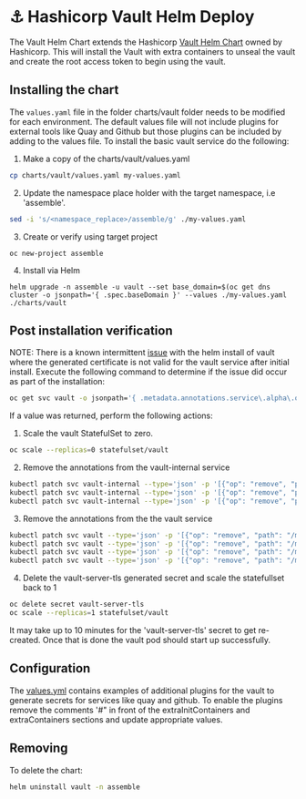 # ⚓️ Hashicorp Vault Helm Deploy

The Vault Helm Chart extends the Hashicorp [Vault Helm Chart](https://github.com/hashicorp/vault-helm) owned by Hashicorp. This will install the Vault with extra containers to unseal the vault and create the root access token to begin using the vault. 

## Installing the chart

The `values.yaml` file in the folder charts/vault folder needs to be modified for each environment. The default values file will not include plugins for external tools like Quay and Github but those plugins can be included by adding to the values file.  To install the basic vault service do the following:

1) Make a copy of the charts/vault/values.yaml 
```bash
cp charts/vault/values.yaml my-values.yaml
```
2) Update the namespace place holder with the target namespace, i.e 'assemble'.
```bash
sed -i 's/<namespace_replace>/assemble/g' ./my-values.yaml
```
3) Create or verify using target project
```
oc new-project assemble
```

4) Install via Helm
```bach
helm upgrade -n assemble -u vault --set base_domain=$(oc get dns cluster -o jsonpath='{ .spec.baseDomain }' --values ./my-values.yaml ./charts/vault
```

## Post installation verification

NOTE: There is a known intermittent [issue](https://github.com/hashicorp/vault-helm/issues/674) with the helm install of vault where the generated certificate is not valid for the vault service after initial install. Execute the following command to determine if the issue did occur as part of the installation:

```bash
oc get svc vault -o jsonpath='{ .metadata.annotations.service\.alpha\.openshift\.io/serving-cert-generation-error }'
```

If a value was returned, perform the following actions:


1) Scale the vault StatefulSet to zero.

```bash
oc scale --replicas=0 statefulset/vault
```

2) Remove the annotations from the vault-internal service

```bash
kubectl patch svc vault-internal --type='json' -p '[{"op": "remove", "path": "/metadata/annotations/service.beta.openshift.io~1serving-cert-secret-name"}]'
kubectl patch svc vault-internal --type='json' -p '[{"op": "remove", "path": "/metadata/annotations/service.alpha.openshift.io~1serving-cert-signed-by"}]'
kubectl patch svc vault-internal --type='json' -p '[{"op": "remove", "path": "/metadata/annotations/service.beta.openshift.io~1serving-cert-signed-by"}]'
```

3) Remove the annotations from the the vault service

```bash
kubectl patch svc vault --type='json' -p '[{"op": "remove", "path": "/metadata/annotations/service.alpha.openshift.io~1serving-cert-generation-error"}]'
kubectl patch svc vault --type='json' -p '[{"op": "remove", "path": "/metadata/annotations/service.beta.openshift.io~1serving-cert-generation-error"}]'
kubectl patch svc vault --type='json' -p '[{"op": "remove", "path": "/metadata/annotations/service.alpha.openshift.io~1serving-cert-generation-error-num"}]'
kubectl patch svc vault --type='json' -p '[{"op": "remove", "path": "/metadata/annotations/service.beta.openshift.io~1serving-cert-generation-error-num"}]'
```

4) Delete the vault-server-tls generated secret and scale the statefullset back to 1

```bash
oc delete secret vault-server-tls
oc scale --replicas=1 statefulset/vault
```

It may take up to 10 minutes for the 'vault-server-tls' secret to get re-created. Once that is done the vault pod should start up successfully.

## Configuration

The [values.yml](values.yaml) contains examples of additional plugins for the vault to generate secrets for services like quay and github. To enable the plugins remove the comments '#" in front of the extraInitContainers and extraContainers sections and update appropriate values. 

## Removing

To delete the chart:
```bash
helm uninstall vault -n assemble
```
